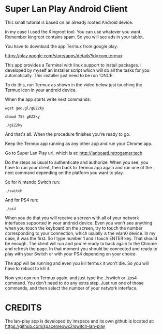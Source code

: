 # Super Lan Play Android Client

This small tutorial is based on an already rooted Android device. 

In my case I used the Kingroot tool. You can use whatever you want. Remember kingroot contains spam. So you will see ads in your tablet.

You have to download the app Termux from google play.

https://play.google.com/store/apps/details?id=com.termux

This app provides a Terminal with linux support to install packages. I developed by myself an installer script which will do all the tasks for you automatically. This installer just need to be run 'ONCE'.

To do this, run Termux as shown in the video below just touching the Termux icon in your android device.

When the app starts write next commands:

```
wget goo.gl/gEZ2ky

chmod 755 gEZ2ky

./gEZ2ky

```

And that's all. When the procedure finishes you're ready to go.

Keep the Termux app running as any other app and run your Chrome app.

Go to Super Lan Play url, which is at: http://lanboard.retrogamer.tech

Do the steps as usual to authenticate and authorize. When you see, you have to run your client, then back to Termux app again and run one of the next command depending on the platform you want to play.

So for Nintendo Switch run:
```
./switch
```

And for PS4 run:
```
./ps4
```

When you do that you will receive a screen with all of your network interfaces supported in your android device. Even you won't see anything when you touch the keyboard on the screen, try to touch the number corresponding to your connection, which usually is the wlan0 device. In my case, it was the first. So I type number 1 and I touch ENTER key. That should be enough. The client will run and you're ready to back again to the Chrome and refresh the page. In that moment you should be connected and ready to play with your Switch or with your PS4 depending on your choice.

The app will be running and even you kill termux it won't die. So you will have to reboot to kill it.

Now you can run Termux again, and just type the ./switch or ./ps4 command. You don't need to do any extra step. Just run one of those commands, and then select the number of your network interface.

# CREDITS

The lan-play app is developed by imspace and its own github is located at:
https://github.com/spacemeowx2/switch-lan-play


